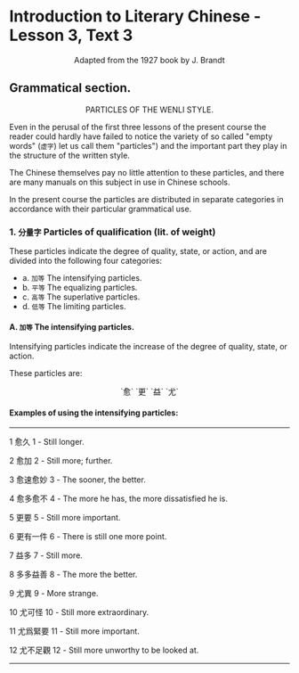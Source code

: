 # Introduction to Literary Chinese - Lesson 3, Text 3

<center>Adapted from the 1927 book by J. Brandt</center>

## Grammatical section.

<center>PARTICLES OF THE WENLI STYLE.</center>

Even in the perusal of the first three lessons of the present course the reader could hardly have failed to notice the variety of so called "empty words" (`虚字`) let us call them "particles") and the important part they play in the structure of the written style.

The Chinese themselves pay no little attention to these particles, and there are many manuals on this subject in use in Chinese schools.

In the present course the particles are distributed in separate categories in accordance with their particular grammatical use.

### 1. `分量字` Particles of qualification (lit. of weight)

These particles indicate the degree of quality, state, or action, and are divided into the following four categories:

- a. `加等` The intensifying particles.
- b. `平等` The equalizing particles.
- c. `高等` The superlative particles.
- d. `低等` The limiting particles.

#### A. `加等` The intensifying particles.

Intensifying particles indicate the increase of the degree of quality, state, or action.

These particles are:

<center>`愈` `更` `益` `尤`</center>

#### Examples of using the intensifying particles:

---

1 愈久
1 - Still longer.

2 愈加
2 - Still more; further.

3 愈速愈妙
3 - The sooner, the better.

4 愈多愈不
4 - The more he has, the more dissatisfied he is.

5 更要
5 - Still more important.

6 更有一件
6 - There is still one more point.

7 益多
7 - Still more.

8 多多益善
8 - The more the better.

9 尤異
9 - More strange.

10 尤可怪
10 - Still more extraordinary.

11 尤爲緊要
11 - Still more important.

12 尤不足觀
12 - Still more unworthy to be looked at.

---
